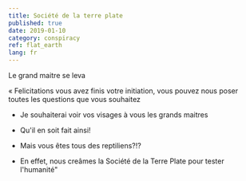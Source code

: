```yaml
---
title: Société de la terre plate
published: true
date: 2019-01-10
category: conspiracy
ref: flat_earth
lang: fr
---
```


Le grand maitre se leva

« Felicitations vous avez finis votre initiation, vous pouvez nous poser toutes les questions que vous souhaitez

- Je souhaiterai voir vos visages à vous les grands maitres

- Qu'il en soit fait ainsi!

- Mais vous êtes tous des reptiliens?!?

- En effet, nous creâmes la Société de la Terre Plate pour tester l'humanité"
